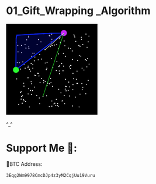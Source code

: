 # 01_Gift_Wrapping _Algorithm


<a href ="https://github.com/kelvin147789/Machine_Learning_Path/blob/master/Lessons/01_Gift_Wrapping%20_Algorithm/index.html"><img src= "assets/image.png" width="250" > </a>


^_^
 





# Support Me 🦄:

 🧧BTC Address:
 
    3Eqg2Wm9978CmcDJp4z3yM2CqjUu19Vuru
